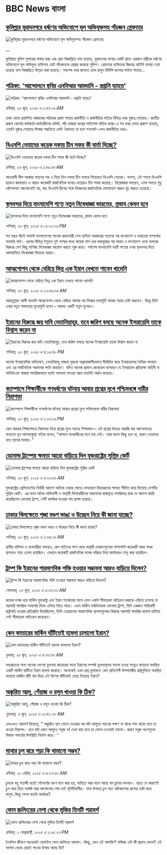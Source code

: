 # BBC News বাংলা## [কুমিল্লার মুরাদনগরে ধর্ষণের অভিযোগে মূল অভিযুক্তসহ পাঁচজন গ্রেফতার](https://www.bbc.co.uk/bengali/live/c4gdrrvq3j3t?at_campaign=githubrss)![কুমিল্লার মুরাদনগরে ধর্ষণের অভিযোগে মূল অভিযুক্তসহ পাঁচজন গ্রেফতার](https://ichef.bbci.co.uk/ace/standard/240/cpsprodpb/1429/live/25029840-5496-11f0-a2ff-17a82c2e8bc4.jpg)__কুমিল্লার পুলিশ সুপারের স্বাক্ষর করা এক প্রেস বিজ্ঞপ্তিতে বলা হয়েছে, মুরাদনগর থানার একটি গ্রামে একজন নারীকে ধর্ষণের অভিযোগে মূল অভিযুক্ত ব্যক্তিসহ মোট পাঁচজনকে গ্রেপ্তার করেছে পুলিশ। গ্রেফতার ব্যক্তিদের বিরুদ্ধে আইনি ব্যবস্থা নেয়া হয়েছে বলে বিজ্ঞপ্তিতে উল্লেখ করা হয়েছে। সবশেষ খবর জানতে চোখ রাখুন বিবিসি বাংলার লাইভ পাতায়...## [পত্রিকা: 'আন্দোলনে স্থবির এনবিআর আমদানি - রপ্তানি ব্যাহত'](https://www.bbc.com/bengali/articles/clymrqq2n2zo?at_campaign=githubrss)![পত্রিকা: 'আন্দোলনে স্থবির এনবিআর আমদানি - রপ্তানি ব্যাহত'](https://ichef.bbci.co.uk/ace/ws/240/cpsprodpb/10ec/live/d57e1fe0-548d-11f0-82bb-7b6dc20c4cc2.jpg)_রবিবার, ২৯ জুন, ২০২৫ এ ২:৪৭:০৬ AM_ঢাকা থেকে প্রকাশিত আজকের পত্রিকার প্রথম পাতায় রাজনীতি ও রাজনীতির বাইরে বিভিন্ন খবর গুরুত্ব পেয়েছে। জাতীয় রাজস্ব বোর্ডের কর্মকর্তা-কর্মচারীদের ধর্মঘট, পাঁচ হাজার অস্ত্রের লাইসেন্স বাতিল হচ্ছে-এ সব খবর যেমন প্রকাশ হয়েছে, তেমনি গুরুত্ব পেয়েছে  পিআর পদ্ধতিতে ভোট ঐকমত্য না হলে গণভোট-এসব রাজনীতির খবর।## [বিএনপি নেতাদের কয়েক দফায় চীন সফর কী বার্তা দিচ্ছে?](https://www.bbc.com/bengali/articles/czxwydvez23o?at_campaign=githubrss)![বিএনপি নেতাদের কয়েক দফায় চীন সফর কী বার্তা দিচ্ছে?](https://ichef.bbci.co.uk/ace/ws/240/cpsprodpb/e389/live/4affd0b0-543e-11f0-aa04-63f097c9ce41.jpg)_রবিবার, ২৯ জুন, ২০২৫ এ ১:৪৬:৫৪ AM_আওয়ামী লীগ সরকার পতনের পর এ নিয়ে তিন দফায় চীন সফরে গিয়েছেন বিএনপি নেতারা। অবশ্য, এই সময়ে বিএনপি ছাড়াও জামায়াত ও আরও কয়েকটি রাজনৈতিক দলের নেতারাও চীন সফর করেছে। বিশ্লেষকরা বলছেন, এসব সফরে শুধু কৌশলগত আলোচনাই নয়, বরং বিএনপি চীনের সঙ্গে নিজেদের রাজনৈতিক যোগাযোগ আরও দৃঢ় করতে চেয়েছে।## [স্থলবন্দর দিয়ে বাংলাদেশি পণ্যে নতুন নিষেধাজ্ঞা ভারতের, প্রভাব কেমন হবে](https://www.bbc.com/bengali/articles/cwyk04r273no?at_campaign=githubrss)![স্থলবন্দর দিয়ে বাংলাদেশি পণ্যে নতুন নিষেধাজ্ঞা ভারতের, প্রভাব কেমন হবে](https://ichef.bbci.co.uk/ace/ws/240/cpsprodpb/d0e2/live/611647c0-5412-11f0-8485-7bd50fa63665.jpg)_শনিবার, ২৮ জুন, ২০২৫ এ ১২:০২:০৬ PM_গত বছর পাঁচই অগাস্ট বাংলাদেশের সাবেক প্রধানমন্ত্রী শেখ হাসিনা সরকারের পতনের পর বাংলাদেশ ও ভারতের সম্পর্কের অবনতি ঘটে। এরপর বিভিন্ন ইস্যুতে দুই পক্ষের মধ্যে কয়েক মাস ধরে বাকযুদ্ধের পর ভারত ও বাংলাদেশ একে অপরের বিরুদ্ধে বেশ কিছু বাণিজ্য নিষেধাজ্ঞা আরোপ করতে শুরু করে। সর্বশেষ বাংলাদেশি নয়টি পণ্যের ওপর স্থলবন্দর দিয়ে আমদানিতে নিষেধাজ্ঞা দিয়েছে ভারত।## [আত্মগোপন থেকে বেরিয়ে ভিন্ন এক ইরান দেখতে পাবেন খামেনি](https://www.bbc.com/bengali/articles/cjelw8g8yn5o?at_campaign=githubrss)![আত্মগোপন থেকে বেরিয়ে ভিন্ন এক ইরান দেখতে পাবেন খামেনি](https://ichef.bbci.co.uk/ace/ws/240/cpsprodpb/224f/live/b9d5e840-53f2-11f0-a2ff-17a82c2e8bc4.jpg)_শনিবার, ২৮ জুন, ২০২৫ এ ১০:৫৬:৩৯ AM_আয়াতুল্লাহ আলী খামেনি আত্মগোপন থেকে বেরিয়ে আসার পর নিজের ভাবমূর্তি আবার গড়ার চেষ্টা করবেন। কিন্তু তিনি এবার নতুন বাস্তবতার মুখোমুখি হবেন – সম্ভবত একটি নতুন যুগেরও।## [ইরানের বিরুদ্ধে জয় দাবি নেতানিয়াহুর, তবে জরিপ বলছে অনেক ইসরায়েলি তাকে বিশ্বাস করেন না](https://www.bbc.com/bengali/articles/c0l4n85p4l6o?at_campaign=githubrss)![ইরানের বিরুদ্ধে জয় দাবি নেতানিয়াহুর, তবে জরিপ বলছে অনেক ইসরায়েলি তাকে বিশ্বাস করেন না](https://ichef.bbci.co.uk/ace/ws/240/cpsprodpb/a54c/live/ed62e160-542c-11f0-b4be-8f7caf53b80c.png)_শনিবার, ২৮ জুন, ২০২৫ এ ৪:১৬:৪৮ PM_অনেক ইসরায়েলির অভিযোগ, নেতানিয়াহু গাজায় যুদ্ধকে অপ্রয়োজনীয়ভাবে দীর্ঘায়িত করে ইসরায়েলের বৈশ্বিক অবস্থান এবং এর অর্থনৈতিক সম্ভাবনার ক্ষতি করছেন। যদিও অনেক প্রাক্তন জেনারেল বলেছেন যে ইসরায়েল প্রতিরক্ষা বাহিনী বা আইডিএফ গাজায় সামরিকভাবে যতটা সফলতা পাওয়া সম্ভব ততটাই অর্জন করেছে।## [ক্যাম্পাসে শিক্ষার্থীকে গণধর্ষণের ঘটনায় আবার প্রশ্নের মুখে পশ্চিমবঙ্গে নারীর নিরাপত্তা](https://www.bbc.com/bengali/articles/c3vd9gw1p1xo?at_campaign=githubrss)![ক্যাম্পাসে শিক্ষার্থীকে গণধর্ষণের ঘটনায় আবার প্রশ্নের মুখে পশ্চিমবঙ্গে নারীর নিরাপত্তা](https://ichef.bbci.co.uk/ace/ws/240/cpsprodpb/ed0f/live/c86b4f00-5409-11f0-a2ff-17a82c2e8bc4.jpg)_শনিবার, ২৮ জুন, ২০২৫ এ ১:০৩:১৬ PM_কেন বারবার শিক্ষাক্ষেত্রে নিরাপত্তা নিয়ে প্রশ্নের মুখে পড়ছে শিক্ষাঙ্গন–– এই প্রশ্নের উত্তরে আরজি কর আন্দোলনের অন্যতম মুখ আসফাকুল্লা নাইয়া বলেন, "আসলে অপরাধীদের মনে ভয় নেই। তারা জানে কিছু হবে না, কারণ নেতাদের হাত তাদের মাথায়।"## [ডোনাল্ড ট্রাম্পের ক্ষমতা আরো বাড়িয়ে দিল যুক্তরাষ্ট্রের সুপ্রিম কোর্ট](https://www.bbc.com/bengali/articles/cn5kx9ln9w4o?at_campaign=githubrss)![ডোনাল্ড ট্রাম্পের ক্ষমতা আরো বাড়িয়ে দিল যুক্তরাষ্ট্রের সুপ্রিম কোর্ট](https://ichef.bbci.co.uk/ace/ws/240/cpsprodpb/6443/live/da26bc40-53d0-11f0-a2ff-17a82c2e8bc4.jpg)_শনিবার, ২৮ জুন, ২০২৫ এ ৫:০০:৫৯ AM_যুক্তরাষ্ট্রের প্রেসিডেন্টের নির্বাহী আদেশ আটকে দেয়ার ক্ষেত্রে ফেডারেল বিচারকদের ক্ষমতা সীমিত করে দিয়েছে দেশটির সুপ্রিম কোর্ট। এর ফলে অবৈধ অভিবাসী ও অস্থায়ী ভিসাধারীদের সন্তানদের জন্মসূত্রে নাগরিকত্ব বন্ধে যে আদেশ জারি করেছিলেন ডোনাল্ড ট্রাম্প, সেটি কার্যকর হওয়ার পথ প্রশস্ত হয়েছে।## [ঢাকার খিলক্ষেতে পূজা মণ্ডপ ভাঙা ও  উচ্ছেদ নিয়ে কী জানা যাচ্ছে?](https://www.bbc.com/bengali/articles/c0l404njnpxo?at_campaign=githubrss)![ঢাকার খিলক্ষেতে পূজা মণ্ডপ ভাঙা ও  উচ্ছেদ নিয়ে কী জানা যাচ্ছে?](https://ichef.bbci.co.uk/ace/ws/240/cpsprodpb/4f07/live/cdcf92e0-534f-11f0-baab-99982f1f8ddc.jpg)_শনিবার, ২৮ জুন, ২০২৫ এ ১:৩৫:১৯ AM_স্থানীয় বাসিন্দা ও ব্যবসায়ীরা বলছেন, রেল লাইনের পাশ ঘেষে অস্থায়ী দোকানগুলোর পাশাপাশি কয়েকটি আধা পাকা স্থাপনাও গড়ে তোলা হয়েছিল। যেখানে কয়েকটি রাজনৈতিক দলের পরিচয় দিয়ে কার্যালয়ও চালু করা হয়েছিল।## [ট্রাম্প কি ইরানের পারমাণবিক শক্তি হওয়ার সম্ভাবনা আরও বাড়িয়ে দিলেন? ](https://www.bbc.com/bengali/articles/cvg86g6v0r8o?at_campaign=githubrss)![ট্রাম্প কি ইরানের পারমাণবিক শক্তি হওয়ার সম্ভাবনা আরও বাড়িয়ে দিলেন? ](https://ichef.bbci.co.uk/ace/ws/240/cpsprodpb/3dd5/live/34133c20-5010-11f0-86d5-3b52b53af158.jpg)_সোমবার, ২৩ জুন, ২০২৫ এ ৯:৩৩:৩১ AM_কয়েক দশক ধরে মার্কিন যুক্তরাষ্ট্র এবং ইরান সতর্কতার সাথে এমন একটা সীমারেখা অতিক্রম করাকে এড়িয়ে চলেছে যা সরাসরি সামরিক সংঘর্ষের দিকে এগিয়ে নিতে পারে। এখন মার্কিন সর্বাধিনায়ক ডোনাল্ড ট্রাম্প, যিনি একজন শান্তিবাদী রাষ্ট্রপতি হওয়ার প্রতিশ্রুতি দিয়েছিলেন, তিনি তেহরানের পারমাণবিক স্থাপনাগুলোর বিরুদ্ধে সরাসরি সামরিক হামলা চালিয়ে সেই সীমারেখা অতিক্রম করেছেন।## [কেন কাতারের মার্কিন ঘাঁটিতেই হামলা চালালো ইরান?](https://www.bbc.com/bengali/articles/c0rvzg4v4wpo?at_campaign=githubrss)![কেন কাতারের মার্কিন ঘাঁটিতেই হামলা চালালো ইরান?](https://ichef.bbci.co.uk/ace/ws/240/cpsprodpb/2718/live/cf2b5aa0-5194-11f0-8485-7bd50fa63665.jpg)_বুধবার, ২৫ জুন, ২০২৫ এ ৯:৩৩:৪০ AM_মধ্যপ্রাচ্যের অন্য অনেক দেশের তুলনায় কাতারের সাথে ইরানের সম্পর্ক তুলনামূলক ভালো হওয়া সত্ত্বেও কাতারে অবস্থিত একটি মার্কিন ঘাটিতে ইরান হামলা করেছে। অনেকেই এখন প্রশ্ন তুলছেন: কেন প্রতিবেশী উপসাগরীয় রাষ্ট্রগুলিতে অবস্থিত অন্যান্য মার্কিন ঘাঁটি বাদ দিয়ে এই বিশেষ ঘাঁটিকেই বেছে নিয়েছে ইরান?## [অঙ্কুরিত আলু, পেঁয়াজ ও রসুন খাওয়া কি ঠিক?](https://www.bbc.com/bengali/articles/czx02yddpyjo?at_campaign=githubrss)![অঙ্কুরিত আলু, পেঁয়াজ ও রসুন খাওয়া কি ঠিক?](https://ichef.bbci.co.uk/ace/ws/240/cpsprodpb/ce8d/live/dd2f4bc0-41d1-11f0-9e00-eb5667da9edb.jpg)_শুক্রবার, ৬ জুন, ২০২৫ এ ১১:৪২:২৮ AM_এফএসএ পরামর্শ দিয়েছে, " অঙ্কুরিত স্থান ফেলে দেওয়ার পর যদি আলুতে পচনের লক্ষণ না থাকে শক্ত থাকে তবে তা খাওয়া নিরাপদ। তবে যদি কোন আলুতে সবুজ বর্ণ দেখা যায় তবে তা ফেলে দেওয়াই ভালো। কারণ সবুজ অংশগুলো বিষাক্ত পদার্থের উপস্থিতি নির্দেশ করে। "## [মাথার চুল ঝরে পড়া কি থামানো সম্ভব?](https://www.bbc.com/bengali/articles/cz0115900myo?at_campaign=githubrss)![মাথার চুল ঝরে পড়া কি থামানো সম্ভব?](https://ichef.bbci.co.uk/ace/ws/240/cpsprodpb/db72/live/67a440c0-1db1-11f0-b265-abe347419ae3.jpg)_রবিবার, ২০ এপ্রিল, ২০২৫ এ ৬:২৭:৫৮ AM_চুলকে বহু শতাব্দী ধরেই সৌন্দর্যের অংশ মনে করা হয়, সাহিত্য আর গানে আছে ঘন চুলের বন্দনাও। হয়ত সে কারণেই চুল পড়া নিয়ে অস্বস্তি আর আক্ষেপের শেষ নেই পৃথিবীবাসীর। নানা উপায়ে চুল পড়া আটকানোর প্রাণান্ত চেষ্টা করে মানুষ..কিন্তু সেসব কতটা কার্যকর?## [ফোন স্ক্রলিংয়ের নেশা থেকে মুক্তির তিনটি পরামর্শ](https://www.bbc.com/bengali/articles/cll4l2q10l0o?at_campaign=githubrss)![ফোন স্ক্রলিংয়ের নেশা থেকে মুক্তির তিনটি পরামর্শ](https://ichef.bbci.co.uk/ace/ws/240/cpsprodpb/74f3/live/17fab3e0-127e-11ef-82e8-cd354766a224.jpg)_রবিবার, ২ ফেব্রুয়ারী, ২০২৫ এ ১:০৮:২৩ PM_দৈনন্দিন জীবনে অনেকেই মোবাইল ফোন স্ক্রলিংয়ে আসক্ত। কিন্তু, কেন এই আসক্তি? মস্তিষ্কে এটা কী প্রভাব ফেলে? এই সমস্যা থেকে রেহাই পাওয়া উপায় আছে কি?